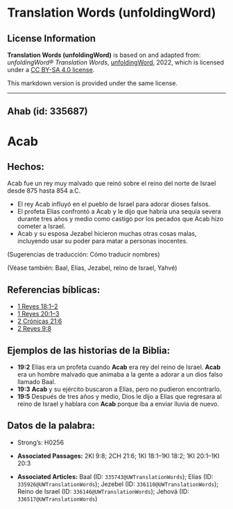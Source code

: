 # Translation Words (unfoldingWord)

## License Information

**Translation Words (unfoldingWord)** is based on and adapted from: _unfoldingWord® Translation Words_, [unfoldingWord](https://unfoldingword.org/utw), 2022, which is licensed under a [CC BY-SA 4.0 license](https://creativecommons.org/licenses/by-sa/4.0/legalcode.en).

This markdown version is provided under the same license.



--------------------------------

## Ahab (id: 335687)

Acab
====

Hechos:
-------

Acab fue un rey muy malvado que reinó sobre el reino del norte de Israel desde 875 hasta 854 a.C.

* El rey Acab influyó en el pueblo de Israel para adorar dioses falsos.
* El profeta Elías confrontó a Acab y le dijo que habría una sequía severa durante tres años y medio como castigo por los pecados que Acab hizo cometer a Israel.
* Acab y su esposa Jezabel hicieron muchas otras cosas malas, incluyendo usar su poder para matar a personas inocentes.

(Sugerencias de traducción: Cómo traducir nombres)

(Véase también: Baal, Elías, Jezabel, reino de Israel, Yahvé)

Referencias bíblicas:
---------------------

* [1 Reyes 18:1–2](https://ref.ly/1Kgs18:1-1Kgs18:2)
* [1 Reyes 20:1–3](https://ref.ly/1Kgs20:1-1Kgs20:3)
* [2 Crónicas 21:6](https://ref.ly/2Chr21:6)
* [2 Reyes 9:8](https://ref.ly/2Kgs9:8)

Ejemplos de las historias de la Biblia:
---------------------------------------

* **19:2** Elías era un profeta cuando **Acab** era rey del reino de Israel. **Acab** era un hombre malvado que animaba a la gente a adorar a un dios falso llamado Baal.
* **19:3** **Acab** y su ejército buscaron a Elías, pero no pudieron encontrarlo.
* **19:5** Después de tres años y medio, Dios le dijo a Elías que regresara al reino de Israel y hablara con **Acab** porque iba a enviar lluvia de nuevo.

Datos de la palabra:
--------------------

* Strong’s: H0256

* **Associated Passages:** 2KI 9:8; 2CH 21:6; 1KI 18:1–1KI 18:2; 1KI 20:1–1KI 20:3
* **Associated Articles:** Baal (ID: `335743@UWTranslationWords`); Elías (ID: `335926@UWTranslationWords`); Jezebel (ID: `336110@UWTranslationWords`); Reino de Israel (ID: `336146@UWTranslationWords`); Jehová (ID: `336517@UWTranslationWords`)

